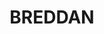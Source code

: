 ---
lastmod: '2025-04-06T06:05:21+00:00'
latitude: -20.428447
layout: suburb
longitude: 146.275575
postcode: '4820'
state: QLD
title: BREDDAN
url: /qld/breddan/
---